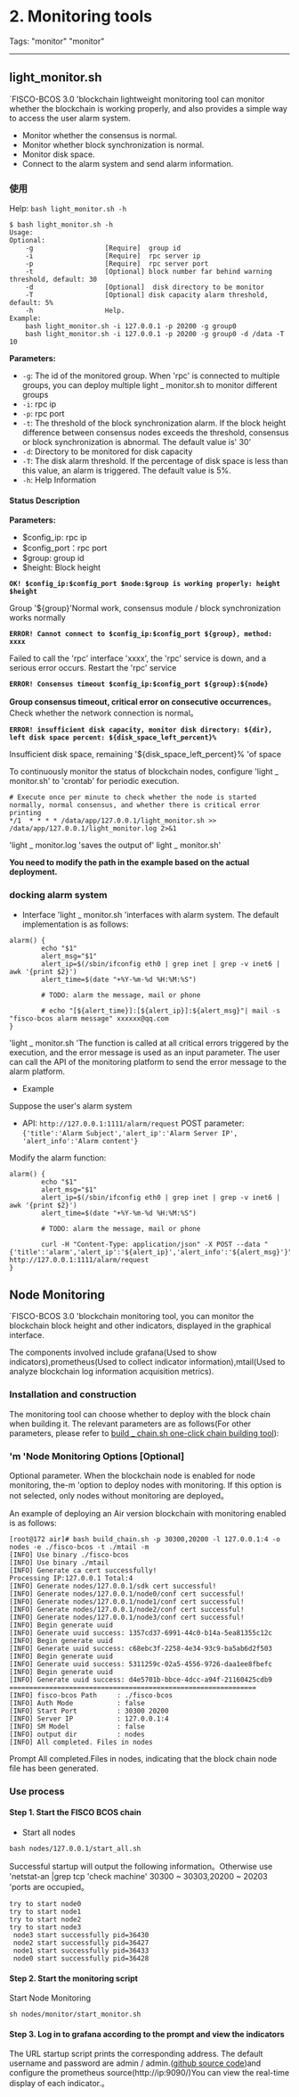 # 2. Monitoring tools

Tags: "monitor" "monitor"

----

## light_monitor.sh

`FISCO-BCOS 3.0 'blockchain lightweight monitoring tool can monitor whether the blockchain is working properly, and also provides a simple way to access the user alarm system.

- Monitor whether the consensus is normal.
- Monitor whether block synchronization is normal.
- Monitor disk space.
- Connect to the alarm system and send alarm information.

### 使用

Help:
`bash light_monitor.sh -h`

```shell
$ bash light_monitor.sh -h
Usage:
Optional:
    -g                  [Require]  group id
    -i                  [Require]  rpc server ip
    -p                  [Require]  rpc server port
    -t                  [Optional] block number far behind warning threshold, default: 30
    -d                  [Optional]  disk directory to be monitor
    -T                  [Optional] disk capacity alarm threshold, default: 5%
    -h                  Help.
Example:
    bash light_monitor.sh -i 127.0.0.1 -p 20200 -g group0
    bash light_monitor.sh -i 127.0.0.1 -p 20200 -g group0 -d /data -T 10
```

**Parameters:**

- `-g`: The id of the monitored group. When 'rpc' is connected to multiple groups, you can deploy multiple light _ monitor.sh to monitor different groups
- `-i`: rpc ip
- `-p`: rpc port
- `-t`: The threshold of the block synchronization alarm. If the block height difference between consensus nodes exceeds the threshold, consensus or block synchronization is abnormal. The default value is' 30'
- `-d`: Directory to be monitored for disk capacity
- `-T`: The disk alarm threshold. If the percentage of disk space is less than this value, an alarm is triggered. The default value is 5%.
- `-h`: Help Information

#### Status Description

**Parameters:**

- $config_ip: rpc ip
- $config_port：rpc port
- $group: group id
- $height: Block height

**```OK! $config_ip:$config_port $node:$group is working properly: height $height```**

Group '${group}'Normal work, consensus module / block synchronization works normally

**```ERROR! Cannot connect to $config_ip:$config_port ${group}, method: xxxx```**

Failed to call the 'rpc' interface 'xxxx', the 'rpc' service is down, and a serious error occurs. Restart the 'rpc' service

**```ERROR! Consensus timeout $config_ip:$config_port ${group}:${node}```**

**Group consensus timeout, critical error on consecutive occurrences**。
Check whether the network connection is normal。

**```ERROR! insufficient disk capacity, monitor disk directory: ${dir}, left disk space percent: ${disk_space_left_percent}%```**  

Insufficient disk space, remaining '${disk_space_left_percent}% 'of space

To continuously monitor the status of blockchain nodes, configure 'light _ monitor.sh' to 'crontab' for periodic execution.

```shell
# Execute once per minute to check whether the node is started normally, normal consensus, and whether there is critical error printing
*/1  * * * * /data/app/127.0.0.1/light_monitor.sh >> /data/app/127.0.0.1/light_monitor.log 2>&1
```

'light _ monitor.log 'saves the output of' light _ monitor.sh'

**You need to modify the path in the example based on the actual deployment.**

### docking alarm system

- Interface
'light _ monitor.sh 'interfaces with alarm system. The default implementation is as follows:

```shell
alarm() {
        echo "$1"
        alert_msg="$1"
        alert_ip=$(/sbin/ifconfig eth0 | grep inet | grep -v inet6 | awk '{print $2}')
        alert_time=$(date "+%Y-%m-%d %H:%M:%S")

        # TODO: alarm the message, mail or phone

        # echo "[${alert_time}]:[${alert_ip}]:${alert_msg}"| mail -s "fisco-bcos alarm message" xxxxxx@qq.com
}
```

 'light _ monitor.sh 'The function is called at all critical errors triggered by the execution, and the error message is used as an input parameter. The user can call the API of the monitoring platform to send the error message to the alarm platform.

- Example

 Suppose the user's alarm system

- API:
        `http://127.0.0.1:1111/alarm/request`
    POST parameter:
        ```{'title':'Alarm Subject','alert_ip':'Alarm Server IP', 'alert_info':'Alarm content'}```

 Modify the alarm function:

```shell
alarm() {
        echo "$1"
        alert_msg="$1"
        alert_ip=$(/sbin/ifconfig eth0 | grep inet | grep -v inet6 | awk '{print $2}')
        alert_time=$(date "+%Y-%m-%d %H:%M:%S")

        # TODO: alarm the message, mail or phone

        curl -H "Content-Type: application/json" -X POST --data "{'title':'alarm','alert_ip':'${alert_ip}','alert_info':'${alert_msg}'}" http://127.0.0.1:1111/alarm/request
}
```


## **Node Monitoring**

`FISCO-BCOS 3.0 'blockchain monitoring tool, you can monitor the blockchain block height and other indicators, displayed in the graphical interface.

The components involved include grafana(Used to show indicators),prometheus(Used to collect indicator information),mtail(Used to analyze blockchain log information acquisition metrics).

###  Installation and construction

The monitoring tool can choose whether to deploy with the block chain when building it. The relevant parameters are as follows(For other parameters, please refer to [build _ chain.sh one-click chain building tool](./build_chain.md)):

### **'m 'Node Monitoring Options [**Optional**]**

Optional parameter. When the blockchain node is enabled for node monitoring, the-m 'option to deploy nodes with monitoring. If this option is not selected, only nodes without monitoring are deployed。

An example of deploying an Air version blockchain with monitoring enabled is as follows:

```shell
[root@172 air]# bash build_chain.sh -p 30300,20200 -l 127.0.0.1:4 -o nodes -e ./fisco-bcos -t ./mtail -m
[INFO] Use binary ./fisco-bcos
[INFO] Use binary ./mtail
[INFO] Generate ca cert successfully!
Processing IP:127.0.0.1 Total:4
[INFO] Generate nodes/127.0.0.1/sdk cert successful!
[INFO] Generate nodes/127.0.0.1/node0/conf cert successful!
[INFO] Generate nodes/127.0.0.1/node1/conf cert successful!
[INFO] Generate nodes/127.0.0.1/node2/conf cert successful!
[INFO] Generate nodes/127.0.0.1/node3/conf cert successful!
[INFO] Begin generate uuid
[INFO] Generate uuid success: 1357cd37-6991-44c0-b14a-5ea81355c12c
[INFO] Begin generate uuid
[INFO] Generate uuid success: c68ebc3f-2258-4e34-93c9-ba5ab6d2f503
[INFO] Begin generate uuid
[INFO] Generate uuid success: 5311259c-02a5-4556-9726-daa1ee8fbefc
[INFO] Begin generate uuid
[INFO] Generate uuid success: d4e5701b-bbce-4dcc-a94f-21160425cdb9
==============================================================
[INFO] fisco-bcos Path     : ./fisco-bcos
[INFO] Auth Mode           : false
[INFO] Start Port          : 30300 20200
[INFO] Server IP           : 127.0.0.1:4
[INFO] SM Model            : false
[INFO] output dir          : nodes
[INFO] All completed. Files in nodes
```
Prompt All completed.Files in nodes, indicating that the block chain node file has been generated.

### Use process

#### Step 1. Start the FISCO BCOS chain

- Start all nodes

```shell
bash nodes/127.0.0.1/start_all.sh
```
Successful startup will output the following information。Otherwise use 'netstat-an |grep tcp 'check machine' 30300 ~ 30303,20200 ~ 20203 'ports are occupied。

```shell
try to start node0
try to start node1
try to start node2
try to start node3
 node3 start successfully pid=36430
 node2 start successfully pid=36427
 node1 start successfully pid=36433
 node0 start successfully pid=36428
```

#### Step 2. Start the monitoring script

Start Node Monitoring

```shell
sh nodes/monitor/start_monitor.sh
```

#### Step 3. Log in to grafana according to the prompt and view the indicators

The URL startup script prints the corresponding address. The default username and password are admin / admin.([github source code](https://github.com/FISCO-BCOS/FISCO-BCOS/blob/master/tools/template/Dashboard.json))and configure the prometheus source(http://ip:9090/)You can view the real-time display of each indicator.。